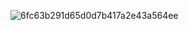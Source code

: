 ![6fc63b291d65d0d7b417a2e43a564ee](https://github.com/user-attachments/assets/ca76ddd1-0d19-4f08-92fe-6d7496eb7489)
